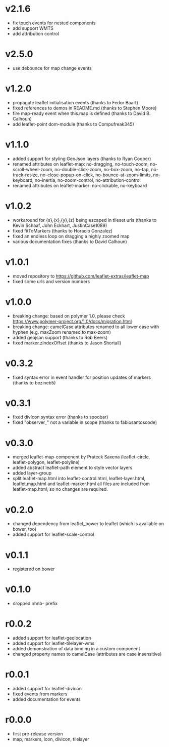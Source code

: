 v2.1.6
======
* fix touch events for nested components
* add support WMTS
* add attribution control

v2.5.0
======
* use debounce for map change events

v1.2.0
======
* propagate leaflet initialisation events (thanks to Fedor Baart)
* fixed references to demos in README.md (thanks to Stephen Moore)
* fire map-ready event when this.map is defined (thanks to David B. Calhoun)
* add leaflet-point dom-module (thanks to Compufreak345)

v1.1.0
======
* added support for styling GeoJson layers (thanks to Ryan Cooper)
* renamed attributes on leaflet-map: no-dragging, no-touch-zoom, no-scroll-wheel-zoom, no-double-click-zoom, no-box-zoom, no-tap, no-track-resize, no-close-popup-on-click, no-bounce-at-zoom-limits, no-keyboard, no-inertia, no-zoom-control, no-attribution-control
* renamed attributes on leaflet-marker: no-clickable, no-keyboard

v1.0.2
======
* workaround for {s},{x},{y},{z} being escaped in tileset urls (thanks to Kevin Schaaf, John Eckhart, JustinCase1089)
* fixed fitToMarkers (thanks to Horacio Gonzalez)
* fixed an endless loop on dragging a highly zoomed map
* various documentation fixes (thanks to David Calhoun)

v1.0.1
======
* moved repository to https://github.com/leaflet-extras/leaflet-map
* fixed some urls and version numbers

v1.0.0
======
* breaking change: based on polymer 1.0, please check https://www.polymer-project.org/1.0/docs/migration.html
* breaking change: camelCase attributes renamed to all lower case with hyphen (e.g. maxZoom renamed to max-zoom)
* added geojson support (thanks to Rob Beers)
* fixed marker.zIndexOffset (thanks to Jason Shortall)

v0.3.2
======
* fixed syntax error in event handler for position updates of markers (thanks to bezineb5)

v0.3.1
======
* fixed divIcon syntax error (thanks to spoobar)
* fixed "observer_" not a variable in scope (thanks to fabiosantoscode)

v0.3.0
======
* merged leaflet-map-component by Prateek Saxena (leaflet-circle, leaflet-polygon, leaflet-polyline)
* added abstract leaflet-path element to style vector layers
* added layer-group
* split leaflet-map.html into leaflet-control.html, leaflet-layer.html, leaflet.map.html and leaflet-marker.html
  all files are included from leaflet-map.html, so no changes are required.

v0.2.0
======
* changed dependency from leaflet_bower to leaflet (which is available on bower, too)
* added support for leaflet-scale-control

v0.1.1
======
* registered on bower

v0.1.0
======
* dropped nhnb- prefix

r0.0.2
======
* added support for leaflet-geolocation
* added support for leaflet-tilelayer-wms
* added demonstration of data binding in a custom component
* changed property names to camelCase (attributes are case insensitive) 

r0.0.1
======
* added support for leaflet-divicon
* fixed events from markers
* added documentation for events

r0.0.0
======

* first pre-release version
* map, markers, icon, divicon, tilelayer
